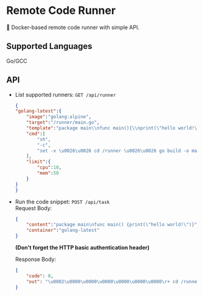 # Remote Code Runner

:construction_worker: Docker-based remote code runner with simple API.

## Supported Languages

Go/GCC

## API

- List supported runners: `GET /api/runner`

    ```json
    {
    "golang-latest":{
        "image":"golang:alpine",
        "target":"/runner/main.go",
        "template":"package main\\nfunc main(){\\nprint(\"hello world!\")}",
        "cmd":[
            "sh",
            "-c",
            "set -x \u0026\u0026 cd /runner \u0026\u0026 go build -o main main.go \u0026\u0026 ./main"
        ],
        "limit":{
            "cpu":10,
            "mem":50
        }
    }
    }
    ```

- Run the code snippet: `POST /api/task`<br>Request Body:

    ```json
    {
        "content":"package main\nfunc main() {print(\"hello world!\")}",
        "container":"golang-latest"
    }
    ```

    **(Don't forget the HTTP basic authentication header)**

    Response Body:

    ```json
    {
        "code": 0,
        "out": "\u0002\u0000\u0000\u0000\u0000\u0000\u0000\r+ cd /runner\n\u0002\u0000\u0000\u0000\u0000\u0000\u0000\u001b+ go build -o main main.go\n\u0002\u0000\u0000\u0000\u0000\u0000\u0000\u0019# command-line-arguments\n\u0002\u0000\u0000\u0000\u0000\u0000\u0000?./main.go:2:35: syntax error: unexpected x at end of statement\n"
    }
    ```